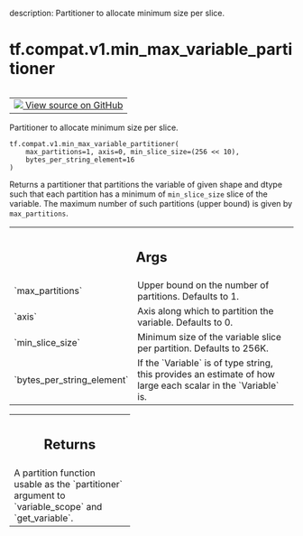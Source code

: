 description: Partitioner to allocate minimum size per slice.

<div itemscope itemtype="http://developers.google.com/ReferenceObject">
<meta itemprop="name" content="tf.compat.v1.min_max_variable_partitioner" />
<meta itemprop="path" content="Stable" />
</div>

# tf.compat.v1.min_max_variable_partitioner

<!-- Insert buttons and diff -->

<table class="tfo-notebook-buttons tfo-api nocontent" align="left">
<td>
  <a target="_blank" href="https://github.com/tensorflow/tensorflow/blob/r2.4/tensorflow/python/ops/partitioned_variables.py#L157-L218">
    <img src="https://www.tensorflow.org/images/GitHub-Mark-32px.png" />
    View source on GitHub
  </a>
</td>
</table>



Partitioner to allocate minimum size per slice.

<pre class="devsite-click-to-copy prettyprint lang-py tfo-signature-link">
<code>tf.compat.v1.min_max_variable_partitioner(
    max_partitions=1, axis=0, min_slice_size=(256 << 10),
    bytes_per_string_element=16
)
</code></pre>



<!-- Placeholder for "Used in" -->

Returns a partitioner that partitions the variable of given shape and dtype
such that each partition has a minimum of `min_slice_size` slice of the
variable. The maximum number of such partitions (upper bound) is given by
`max_partitions`.

<!-- Tabular view -->
 <table class="responsive fixed orange">
<colgroup><col width="214px"><col></colgroup>
<tr><th colspan="2"><h2 class="add-link">Args</h2></th></tr>

<tr>
<td>
`max_partitions`
</td>
<td>
Upper bound on the number of partitions. Defaults to 1.
</td>
</tr><tr>
<td>
`axis`
</td>
<td>
Axis along which to partition the variable. Defaults to 0.
</td>
</tr><tr>
<td>
`min_slice_size`
</td>
<td>
Minimum size of the variable slice per partition. Defaults
to 256K.
</td>
</tr><tr>
<td>
`bytes_per_string_element`
</td>
<td>
If the `Variable` is of type string, this provides
an estimate of how large each scalar in the `Variable` is.
</td>
</tr>
</table>



<!-- Tabular view -->
 <table class="responsive fixed orange">
<colgroup><col width="214px"><col></colgroup>
<tr><th colspan="2"><h2 class="add-link">Returns</h2></th></tr>
<tr class="alt">
<td colspan="2">
A partition function usable as the `partitioner` argument to
`variable_scope` and `get_variable`.
</td>
</tr>

</table>

